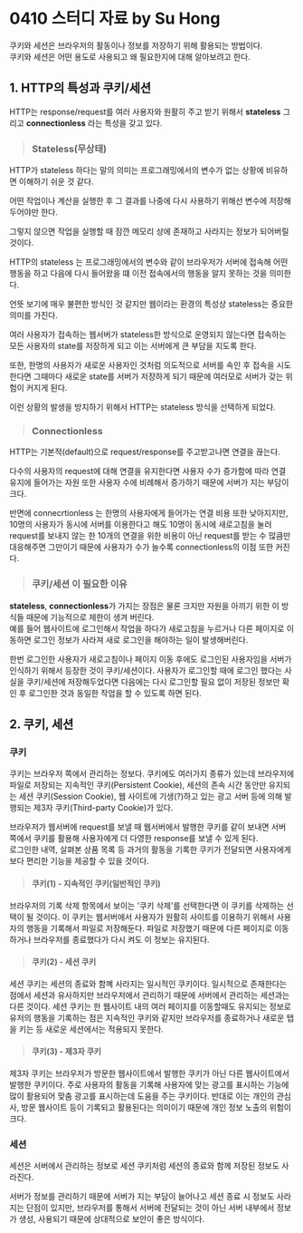 # 0410 스터디 자료 by Su Hong

쿠키와 세션은 브라우저의 활동이나 정보를 저장하기 위해 활용되는 방법이다.  
쿠키와 세션은 어떤 용도로 사용되고 왜 필요한지에 대해 알아보려고 한다.

## 1\. HTTP의 특성과 쿠키/세션

HTTP는 response/request를 여러 사용자와 원활히 주고 받기 위해서 **stateless** 그리고 **connectionless** 라는 특성을 갖고 있다.

> ### Stateless(무상태)

HTTP가 stateless 하다는 말의 의미는 프로그래밍에서의 변수가 없는 상황에 비유하면 이해하기 쉬운 것 같다.

어떤 작업이나 계산을 실행한 후 그 결과를 나중에 다시 사용하기 위해선 변수에 저장해 두어야만 한다.

그렇지 않으면 작업을 실행할 때 잠깐 메모리 상에 존재하고 사라지는 정보가 되어버릴 것이다.

HTTP의 stateless 는 프로그래밍에서의 변수와 같이 브라우저가 서버에 접속해 어떤 행동을 하고 다음에 다시 들어왔을 떄 이전 접속에서의 행동을 알지 못하는 것을 의미한다.

언뜻 보기에 매우 불편한 방식인 것 같지만 웹이라는 환경의 특성상 stateless는 중요한 의미를 가진다.

여러 사용자가 접속하는 웹서버가 stateless한 방식으로 운영되지 않는다면 접속하는 모든 사용자의 state를 저장하게 되고 이는 서버에게 큰 부담을 지도록 한다.

또한, 한명의 사용자가 새로운 사용자인 것처럼 의도적으로 서버를 속인 후 접속을 시도한다면 그때마다 새로운 state를 서버가 저장하게 되기 때문에 여러모로 서버가 갖는 위험이 커지게 된다.

이런 상황의 발생을 방지하기 위해서 HTTP는 stateless 방식을 선택하게 되었다.

> ### Connectionless

HTTP는 기본적(default)으로 request/response를 주고받고나면 연결을 끊는다.

다수의 사용자의 request에 대해 연결을 유지한다면 사용자 수가 증가함에 따라 연결 유지에 들어가는 자원 또한 사용자 수에 비례해서 증가하기 때문에 서버가 지는 부담이 크다.

반면에 connecrtionless 는 한명의 사용자에게 들어가는 연결 비용 또한 낮아지지만, 10명의 사용자가 동시에 서버를 이용한다고 해도 10명이 동시에 새로고침을 눌러 request를 보내지 않는 한 10개의 연결을 위한 비용이 아닌 request를 받는 수 많큼만 대응해주면 그만이기 때문에 사용자가 수가 늘수록 connectionless의 이점 또한 커진다.

> ### 쿠키/세션 이 필요한 이유

**stateless**, **connectionless**가 가지는 장점은 물론 크지만 자원을 아끼기 위한 이 방식들 때문에 기능적으로 제한이 생겨 버린다.  
예를 들어 웹사이트에 로그인해서 작업을 하다가 새로고침을 누르거나 다른 페이지로 이동하면 로그인 정보가 사라져 새로 로그인을 해야하는 일이 발생해버린다. 

<p>한번 로그인한 사용자가 새로고침이나 페이지 이동 후에도 로그인된 사용자임을 서버가 인식하기 위해서 등장한 것이 쿠키/세션이다.  
사용자가 로그인할 때에 로그인 했다는 사실을 쿠키/세션에 저장해두었다면 다음에는 다시 로그인할 필요 없이 저장된 정보만 확인 후 로그인한 것과 동일한 작업을 할 수 있도록 하면 된다.</p>

## 2\. 쿠키, 세션

### 쿠키

쿠키는 브라우저 쪽에서 관리하는 정보다. 쿠키에도 여러가지 종류가 있는데 브라우저에 파일로 저장되는 지속적인 쿠키(Persistent Cookie), 세션의 존속 시간 동안만 유지되는 세션 쿠키(Session Cookie), 웹 사이트에 기생(?)하고 있는 광고 서버 등에 의해 발행되는 제3자 쿠키(Third-party Cookie)가 있다.

브라우저가 웹서버에 request를 보낼 때 웹서버에서 발행한 쿠키를 같이 보내면 서버 쪽에서 쿠키를 활용해 사용자에게 더 다영한 response를 보낼 수 있게 된다.  
로그인한 내역, 살펴본 상품 목록 등 과거의 활동을 기록한 쿠키가 전달되면 사용자에게 보다 편리한 기능을 제공할 수 있을 것이다.

> #### 쿠키(1) - 지속적인 쿠키(일반적인 쿠키)

브라우저의 기록 삭제 항목에서 보이는 '쿠키 삭제'를 선택한다면 이 쿠키를 삭제하는 선택이 될 것이다. 이 쿠키는 웹서버에서 사용자가 원활히 사이트를 이용하기 위해서 사용자의 행동을 기록해서 파일로 저장해둔다. 파일로 저장했기 때문에 다른 페이지로 이동하거나 브라우저를 종료했다가 다시 켜도 이 정보는 유지된다.

> #### 쿠키(2) - 세션 쿠키

세션 쿠키는 세션의 종료와 함꼐 사라지는 일시적인 쿠키이다. 일시적으로 존재한다는 점에서 세션과 유사하지만 브라우저에서 관리하기 때문에 서버에서 관리하는 세션과는 다른 것이다. 세션 쿠키는 한 웹사이트 내의 여러 페이지를 이동할때도 유지되는 정보로 유저의 행동을 기록하는 점은 지속적인 쿠키와 같지만 브라우저를 종료하거나 새로운 탭을 키는 등 새로운 세션에서는 적용되지 못한다.

> #### 쿠키(3) - 제3자 쿠키

제3자 쿠키는 브라우저가 방문한 웹사이트에서 발행한 쿠키가 아닌 다른 웹사이트에서 발행한 쿠키이다. 주로 사용자의 활동을 기록해 사용자에 맞는 광고를 표시하는 기능에 많이 활용되어 맞춤 광고를 표시하는데 도움을 주는 쿠키이다. 반대로 이는 개인의 관심사, 방문 웹사이트 등이 기록되고 활용된다는 의미이기 때문에 개인 정보 노출의 위험이 크다.

### 세션

세션은 서버에서 관리하는 정보로 세션 쿠키처럼 세션의 종료와 함께 저장된 정보도 사라진다.

서버가 정보를 관리하기 때문에 서버가 지는 부담이 늘어나고 세션 종료 시 정보도 사라지는 단점이 있지만, 브라우저를 통해서 서버에 전달되는 것이 아닌 서버 내부에서 정보가 생성, 사용되기 때문에 상대적으로 보안이 좋은 방식이다.